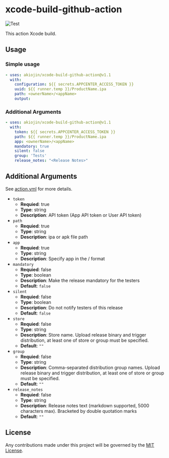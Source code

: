 # xcode-build-github-action
![Test][0]

This action Xcode build.

## Usage

### Simple usage
```yml
- uses: akiojin/xcode-build-github-action@v1.1
  with:
    configuration: ${{ secrets.APPCENTER_ACCESS_TOKEN }}
    uuid: ${{ runner.temp }}/ProductName.ipa
    path: <ownerName>/<appName>
    output:
```

### Additional Arguments
```yml
- uses: akiojin/xcode-build-github-action@v1.1
  with:
    token: ${{ secrets.APPCENTER_ACCESS_TOKEN }}
    path: ${{ runner.temp }}/ProductName.ipa
    app: <ownerName>/<appName>
    mandatory: true
    silent: false
    group: 'Tests'
    release_notes: "<Release Notes>"
```

## Additional Arguments
See [action.yml][2] for more details.

- `token`
  - **Requied**: true
  - **Type**: string
  - **Description**: API token (App API token or User API token)
- `path`
  - **Requied**: true
  - **Type**: string
  - **Description**: ipa or apk file path
- `app`
  - **Requied**: true
  - **Type**: string
  - **Description**: Specify app in the <ownerName>/<appName> format
- `mandatory`
  - **Requied**: false
  - **Type**: boolean
  - **Description**: Make the release mandatory for the testers
  - **Default**: `false`
- `silent`
  - **Requied**: false
  - **Type**: boolean
  - **Description**: Do not notify testers of this release
  - **Default**: `false`
- `store`
  - **Requied**: false
  - **Type**: string
  - **Description**: Store name. Upload release binary and trigger distribution, at least one of store or group must be specified.
  - **Default**: `""`
- `group`
  - **Requied**: false
  - **Type**: string
  - **Description**: Comma-separated distribution group names. Upload release binary and trigger distribution, at least one of store or group must be specified.
  - **Default**: `""`
- `release_notes`
  - **Requied**: false
  - **Type**: string
  - **Description**: Release notes text (markdown supported, 5000 characters max). Bracketed by double quotation marks
  - **Default**: `""`

## License
Any contributions made under this project will be governed by the [MIT License][3].

[0]: https://github.com/akiojin/xcode-build-github-action/actions/workflows/Test.yml/badge.svg
[1]: https://github.com/microsoft/appcenter-cli
[2]: https://github.com/akiojin/xcode-build-github-action/blob/main/action.yml
[3]: https://github.com/akiojin/xcode-build-github-action/blob/main/LICENSE